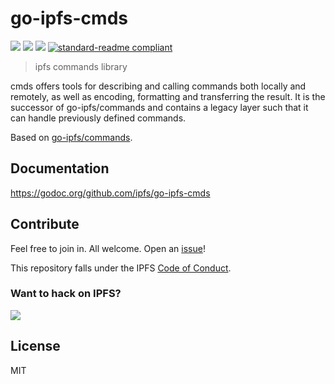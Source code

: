 # go-ipfs-cmds

[![](https://img.shields.io/badge/made%20by-Protocol%20Labs-blue.svg?style=flat-square)](http://ipn.io)
[![](https://img.shields.io/badge/project-IPFS-blue.svg?style=flat-square)](http://ipfs.io/)
[![](https://img.shields.io/badge/freenode-%23ipfs-blue.svg?style=flat-square)](http://webchat.freenode.net/?channels=%23ipfs)
[![standard-readme compliant](https://img.shields.io/badge/standard--readme-OK-green.svg?style=flat-square)](https://github.com/RichardLitt/standard-readme)

> ipfs commands library

cmds offers tools for describing and calling commands both locally and remotely, as well as encoding, formatting and transferring the result. It is the successor of go-ipfs/commands and contains a legacy layer such that it can handle previously defined commands.

Based on [go-ipfs/commands](https://github.com/ipfs/go-ipfs/tree/commands).

## Documentation

https://godoc.org/github.com/ipfs/go-ipfs-cmds

## Contribute

Feel free to join in. All welcome. Open an [issue](https://github.com/ipfs/NAME/issues)!

This repository falls under the IPFS [Code of Conduct](https://github.com/ipfs/community/blob/master/code-of-conduct.md).

### Want to hack on IPFS?

[![](https://cdn.rawgit.com/jbenet/contribute-ipfs-gif/master/img/contribute.gif)](https://github.com/ipfs/community/blob/master/contributing.md)

## License

MIT
